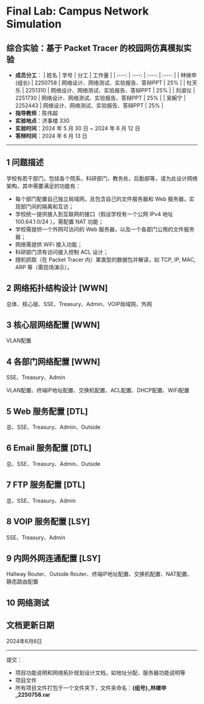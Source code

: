 # Final Lab: Campus Network Simulation

## 综合实验：基于 Packet Tracer 的校园网仿真模拟实验

* **成员分工**：
  | 姓名 | 学号 | 分工 | 工作量 |
  | :---: | :---: | :---: | :---: |
  | 林继申 (组长) | 2250758 | 网络设计、网络测试、实验报告、答辩PPT | 25% |
  | 杜天乐 | 2251310 | 网络设计、网络测试、实验报告、答辩PPT | 25% |
  | 刘淑仪 | 2251730 | 网络设计、网络测试、实验报告、答辩PPT | 25% |
  | 吴婉宁 | 2252443 | 网络设计、网络测试、实验报告、答辩PPT | 25% |
* **指导教师**：陈伟超
* **实验地点**：济事楼 330
* **实验时间**：2024 年 5 月 30 日 ~ 2024 年 6 月 12 日
* **答辩时间**：2024 年 6 月 13 日

-------------------------------------------------------

## 1 问题描述

学校有若干部门，包括各个院系，科研部门，教务处，后勤部等，请为此设计网络架构，其中需要满足的功能有：

* 每个部门配置自己独立局域网，且包含自己的文件服务器和 Web 服务器，实现部门间的隔离和互访；
* 学校统一提供接入到互联网的接口（假设学校有一个公网 IPv4 地址 100.64.1.0/24 ），需配置 NAT 功能；
* 学校需提供一个外网可访问的 Web 服务器，以及一个各部门公用的文件服务器；
* 网络需提供 WiFi 接入功能；
* 科研部门须有访问接入控制 ACL 设计；
* 随机抓取（在 Packet Tracer 内）某类型的数据包并解读，如 TCP, IP, MAC, ARP 等（需现场演示）。

## 2 网络拓扑结构设计 [WWN]

总体、核心层、SSE、Treasury、Admin、VOIP局域网、外网

## 3 核心层网络配置 [WWN]

VLAN配置

## 4 各部门网络配置 [WWN]

SSE、Treasury、Admin

VLAN配置、终端IP地址配置、交换机配置、ACL配置、DHCP配置、WiFi配置

## 5 Web 服务配置 [DTL]

总、SSE、Treasury、Admin、Outside

## 6 Email 服务配置 [DTL]

总、SSE、Treasury、Admin、Outside

## 7 FTP 服务配置 [DTL]

总、SSE、Treasury、Admin

## 8 VOIP 服务配置 [LSY]

SSE、Treasury、Admin

## 9 内网外网连通配置 [LSY]

Hallway Router、Outside Router、终端IP地址配置、交换机配置、NAT配置、静态路由配置

## 10 网络测试

## 文档更新日期

2024年6月6日

-------------------------------------------------------

提交：

* 项目功能说明和网络拓扑规划设计文档，如地址分配、服务器功能说明等
* 项目文件
* 所有项目文件打包于一个文件夹下，文件夹命名：**{组号}_林继申_2250758.rar**